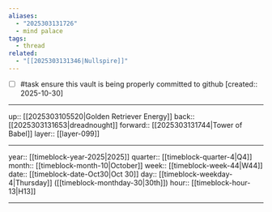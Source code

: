 ```yaml
---
aliases:
  - "2025303131726"
  - mind palace
tags:
  - thread
related:
  - "[[2025303131346|Nullspire]]"
---
```


- [ ] #task ensure this vault is being properly committed to github  [created:: 2025-10-30]

***

up:: [[2025303105520|Golden Retriever Energy]]
back:: [[2025303131653|dreadnought]]
forward:: [[2025303131744|Tower of Babel]]
layer:: [[layer-099]]

***

year:: [[timeblock-year-2025|2025]]
quarter:: [[timeblock-quarter-4|Q4]]
month:: [[timeblock-month-10|October]]
week:: [[timeblock-week-44|W44]]
date:: [[timeblock-date-Oct30|Oct 30]]
day:: [[timeblock-weekday-4|Thursday]] ([[timeblock-monthday-30|30th]])
hour:: [[timeblock-hour-13|H13]]

***
